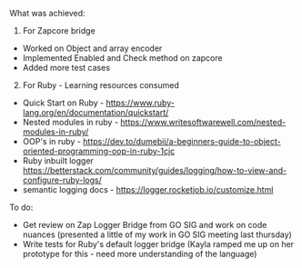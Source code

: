 
What was achieved:
1. For Zapcore bridge
- Worked on Object and array encoder 
- Implemented Enabled and Check method on zapcore
- Added more test cases

2. For Ruby - Learning resources consumed
- Quick Start on Ruby - https://www.ruby-lang.org/en/documentation/quickstart/
- Nested modules in ruby - https://www.writesoftwarewell.com/nested-modules-in-ruby/
-  OOP's in ruby - https://dev.to/dumebii/a-beginners-guide-to-object-oriented-programming-oop-in-ruby-1cjc
- Ruby inbuilt logger  https://betterstack.com/community/guides/logging/how-to-view-and-configure-ruby-logs/
- semantic logging docs - https://logger.rocketjob.io/customize.html 


To do:
- Get review on Zap Logger Bridge from GO SIG and work on code nuances (presented a little of my work in GO SIG meeting last thursday)
- Write tests for Ruby's default logger bridge (Kayla ramped me up on her prototype for this - need more understanding of the language)

